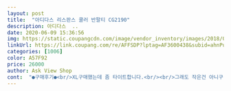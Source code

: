 ```yaml
---
layout: post 
title:  "아디다스 리스판스 쿨러 반팔티 CG2190" 
description: 아디다스  ..
date: 2020-06-09 15:36:56 
img: https://static.coupangcdn.com/image/vendor_inventory/images/2018/04/06/14/6/ef8bf0fb-5717-4365-ad90-6616dfcaed8f.jpg 
linkUrl: https://link.coupang.com/re/AFFSDP?lptag=AF3600438&subid=ahnPublicAsk&pageKey=114464590&itemId=614867209&vendorItemId=3618257988&traceid=V0-113-a4c3a6cc3541af27 
categories: [1006] 
color: A57F92 
price: 26000 
author: Ask View Shop 
cont:  "●구매후기●<br/>XL구매했는데 좀 타이트합니다.<br/><br/>그래도 작은건 아니구 생각보다 타이트하다는 이야기.<br/><br/>남편이 잘 입네요.<br/><br/>러닝할때 입고있는데 소재는 만족스럽구요.<br/><br/>보통 티셔츠를 정사이즈로 105, xl 입는데<br/>사이즈는 딱 정사이즈에요.<br/>  다만 기장이 짧은편이라 키큰사람은 안맞을지도.<br/> 전 170 임<br/>사진이랑 느낌은 다른데 만족해요.<br/><br/>살짝 비치는 듯한 얇은 감이고 부들부들해서 좋아요.<br/><br/>여름에 입기 딱 좋아요.<br/><br/>연한색이었음 비쳤을거같은데 검정이라 표안나네요.<br/><br/>통풍 잘되는 소재네요.<br/><br/>편합니다.<br/> 사이즈는 한치수 크게 주문하시는게 맞을 거 같아요.<br/><br/>" 
---
```


